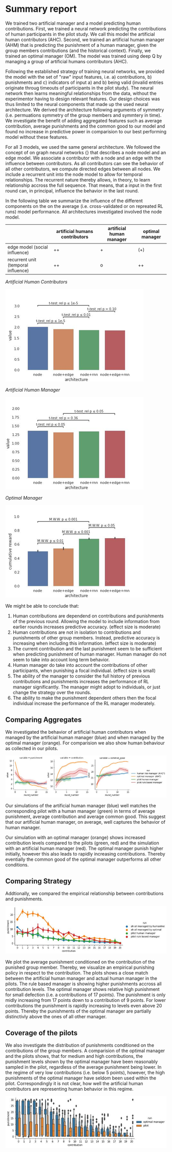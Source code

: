 # Summary report

We trained two artificial manager and a model predicting human contributions.
First, we trained a neural network predicting the contributions of human participants in
the pilot study. We call this model the artificial human contributors (AHC).
Second, we trained an artificial human manager (AHM) that is predicting the punishment of a
human manager, given the group members contributions (and the historical context).
Finally, we trained an optimal manager (OM). The model was trained using deep Q by managing a
group of artificial humans contributors (AHC).

Following the established strategy of training neural networks, we provided the
model with the set of "raw" input features, i.e. a) contributions, b) punishments and c)
indicators of input a) and b) being valid (invalid entries originate throug
timeouts of participants in the pilot study). The neural network then learns
meaningful relationships from the data, without the experimentor having to design
relevant features. Our design choices was thus limited to the neural components
that made up the used neural architecture. We derived the architecture following
arguments of symmetry (i.e. permuations symmetry of the group members and
symmtery in time). We investigate the benefit of adding aggregated features such
as average contribution, average punishments and the common good to our model
and found no increase in predictive power in comparision to our best performing
model without these features.

For all 3 models, we used the same general architecture. We followed the
concept of on graph neural networks {} that describes a node model and an edge
model. We associate a contributor with a node and an edge
with the influence between contributors. As all contributors can see the
behavior of all other contributors, we compute directed edges between all nodes.
We include a recurrent unit into the node model to allow for temporal
relationships. The recurrent nature thereby allows, in theory, to learn
relationship accross the full sequence. That means, that a input in the first
round can, in principal, influence the behavior in the last round.

In the following table we
summarize the influence of the different components on the on the average (i.e. cross-validated or on
repreated RL runs) model performance. All architectures investigated involved the node model.


|                                     | artificial humans contributors | artificial human manager | optimal manager |
|-------------------------------------|--------------------------------|--------------------------|-----------------|
| edge model (social influence)       |               ++               |             +            |       (+)       |
| recurrent unit (temporal influence) |               ++               |             o            |        ++       |


*Artificial Human Contributors*

![AHC](../notebooks/evalutation/plots/artificial_humans_04_3_model/model_comparision.jpg)

*Artificial Human Manager*

![AHM](../notebooks/evalutation/plots/human_like_manager_05_2_model/model_comparision.jpg)

*Optimal Manager*

![OM](../notebooks/evalutation/plots/manager_v3_17_model3/model_comparision.jpg)

We might be able to conclude that:
1. Human contributions are dependend on contributions and
   punishments of the previous round. Allowing the model to include information
   from earlier rounds increases predictive accuracy. (effect size is moderate)
2. Human contributions are not in isolation to contributions and punishments of
   other group members. Instead, predictive accuracy is increasing when
   including this information. (effect size is moderate)
3. The current contribution and the last punishment seem to be sufficient when
   predicting punishment of human manager. Human manager do not seem to take into
   account long term behavior.
4. Human manager do take into account the contributions of other participants,
   when punishing a focal individual. (effect size is small)
5. The ability of the manager to consider the full history of previous
   contributions and punishments increases the performance of RL manager
   significantly. The manager might adopt to individuals, or just change the
   strategy over the rounds.
6. The ability to make the punishment dependent others then the focal individual
   increase the performance of the RL manager moderately.

## Comparing Aggregates

We investigated the behavior of artificial human contributors when managed by
the artificial human manager (blue) and when managed by the optimal manager
(orange). For comparision we also show human behaviour as collected in our pilots.

![Comparision Pilot](../notebooks/test_manager/plots/simulate_mixed/comparison_pilot.jpg)

Our simulations of the artificial human manager (blue) well matches the corresponding
pilot with a human manager (green) in terms of average punishment, average contribution and
average common good. This suggest that our artificial human manager, on average, well
captures the behavior of human manager.

Our simulation with an optimal manager (orange) shows increased contribution
levels compared to the pilots (green, red) and the simulation with an
artificial human manager (red). The optimal manager punish higher initially, however
this also leads to rapidly increasing contributions. Thereby eventially the
common good of the optimal manager outperforms all other conditions.

## Comparing Strategy

Addtionally, we compared the empirical relationship between contributions and
punishments.

![Comparision Pilot](../notebooks/test_manager/plots/simulate_mixed/comparison_pilot_policy.jpg)

We plot the average punishment conditioned on the contribution of
the punished group member. Thereby, we visualize an empirical punishing
policy in respect to the contribution. The plots shows a close match between the
artificial human manager and actual human manager in the pilots. The rule based
manager is showing higher punishments accross all contribution
levels. The optimal manager shows relative high punishment for small defection
(i.e. a contributions of 17 points).
The punishment is only midly increasing from 17 points down to a contribution of 9 points. For
lower contributions the punishment is rapidly increasing to levels even
above 20 points. Thereby the punishments of the optimal manager are partially
distinctivly above the ones of all other manager.

## Coverage of the pilots

We also investigate the distribution of punishments conditioned on the
contributions of the group members. A comparision of the optimal manager and the
pilots shows, that for medium and high contributions, the
punishment levels shown by the optimal manager have been reasonably sampled in the pilot,
regardless of the average punishment being lower. In the regime of very low
contributions (i.e. below 5 points), however, the high punishments of the optimal manager
have seldom been used within the pilot. Correspondingly it is not
clear, how well the artificial human contributors are representing human
behavior in this regime.

![Comparision Pilot](../notebooks/test_manager/plots/simulate_mixed/comparison_pilot_policy_box.jpg)


